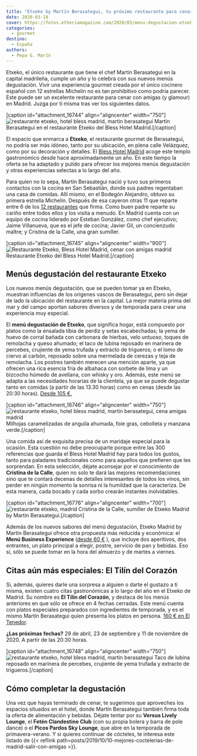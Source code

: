 ```yaml
---
title: "Etxeko by Martín Berasategui, tu próximo restaurante para cenar con amigas en Madrid"
date: 2020-03-10
cover: https://fotos.etheriamagazine.com/2020/03/menu-degustacion-etxeko-1.jpg
categories: 
  - gourmet
destino: 
  - España
authors: 
  - Pepa G. Marín
---
```


Etxeko, el único restaurante que tiene el chef Martín Berasategui en la capital 
madrileña, cumple un año y lo celebra con sus nuevos menús degustación. Vivir una 
experiencia gourmet creada por el único cocinero español con 12 estrellas Michelin no es 
tan prohibitivo como podría parecer. Este puede ser un excelente restaurante para cenar 
con amigas (y glamour) en Madrid. Juzga por ti misma tras ver los siguientes datos. 

\[caption id="attachment\_16744" align="aligncenter" width="750"\]![restaurante etxeko, hotel bless madrid, martin berasategui](https://fotos.etheriamagazine.com/2020/03/Etxeko-Madrid-3.jpg "Martín Berasategui en restaurante Etxeko del Bless Hotel Madrid.") Martín Berasategui en el restaurante Etxeko del Bless Hotel Madrid.\[/caption\]

El espacio que enmarca a **Etxeko**, el restaurante gourmet de Berasategui, no podría ser más idóneo, tanto por su ubicación, en plena calle Velázquez, como por su decoración y detalles. El [Bless Hotel Madrid](https://www.blesscollectionhotels.com/es/madrid/bless-hotel-madrid) acoge este templo gastronómico desde hace aproximadamente un año. En este tiempo la oferta se ha adaptado y pulido para ofrecer los mejores menús degustación y otras experiencias selectas a lo largo del año.

Para quien no lo sepa, Martín Berasategui nació y tuvo sus primeros contactos con la cocina en San Sebastián, donde sus padres regentaban una casa de comidas. Allí mismo, en el Bodegón Alejandro, obtuvo su primera estrella Michelin. Después de esa cayeron otras 11 que reparte entre 6 de los [12 restaurantes](https://www.martinberasategui.com/es/otros-restaurantes) que firma. Como buen padre reparte su cariño entre todos ellos y los visita a menudo. En Madrid cuenta con un equipo de cocina liderado por Esteban González, como chef ejecutivo; Jaime Villanueva, que es el jefe de cocina; Javier Gil, un concienzudo maître; y Cristina de la Calle, una gran sumiller.

\[caption id="attachment\_16745" align="aligncenter" width="900"\]![Restaurante Etxeko, Bless Hotel Madrid, cenar con amigas madrid](https://fotos.etheriamagazine.com/2020/03/Etxeko-Madrid.jpg "Restaurante Etxeko del Bless Hotel Madrid.") Restaurante Etxeko del Bless Hotel Madrid.\[/caption\]

## Menús degustación del restaurante Etxeko

Los nuevos menús degustación, que se pueden tomar ya en Etxeko, muestran influencias de los orígenes vascos de Berasategui, pero sin dejar de lado la ubicación del restaurante en la capital. La mejor materia prima del mar y del campo aportan sabores diversos y de temporada para crear una experiencia muy especial.

El **menú degustación de Etxeko**, que significa hogar, está compuesto por platos como la ensalada tibia de perdiz y setas escabechadas; la yema de huevo de corral bañada con carbonara de hierbas, velo untuoso, toques de remolacha y queso ahumado; el taco de lubina reposado en marinera de percebes, crujiente de yema trufada y extracto de trigueros; o el lomo de ciervo al carbón, reposado sobre una mermelada de cerezas y teja de remolacha. Los postres también merecen una mención aparte, ya que ofrecen una rica esencia fría de albahaca con sorbete de lima y un bizcocho húmedo de avellana, con whisky y oro. Además, este menú se adapta a las necesidades horarias de la clientela, ya que se puede degustar tanto en comidas (a partir de las 13.30 horas) como en cenas (desde las 20:30 horas). [Desde 105 €.](http://tidd.ly/16e485a5)

\[caption id="attachment\_16746" align="aligncenter" width="750"\]![restaurante etxeko, hotel bless madrid, martin berasategui, cena amigas madrid](https://fotos.etheriamagazine.com/2020/03/menu-degustacion-etxeko-1.jpg "Milhojas caramelizado de anguila ahumada, foie gras, cebolleta y Manzana verde.") Milhojas caramelizadas de anguila ahumada, foie gras, cebolleta y manzana verde.\[/caption\]

Una comida así de exquisita precisa de un maridaje especial para la ocasión. Esta cuestión no debe preocuparte porque entre las 300 referencias que guarda el Bless Hotel Madrid hay para todos los gustos, tanto para paladares tradicionales como para aquellos que prefieren que les sorprendan. En esta selección, déjate aconsejar por el conocimiento de **Cristina de la Calle**, quien no solo te dará las mejores recomendaciones sino que te contará decenas de detalles interesantes de todos los vinos, sin perder en ningún momento la sonrisa ni la humildad que la caracteriza. De esta manera, cada bocado y cada sorbo crearán instantes inolvidables.

\[caption id="attachment\_16776" align="aligncenter" width="700"\]![restaurante etxeko, madrid](https://fotos.etheriamagazine.com/2020/03/cristina-calle-sumiller-etxeko.jpg "Cristina de la Calle, sumiller de Etxeko Madrid by Martín Berasategui.") Cristina de la Calle, sumiller de Etxeko Madrid by Martín Berasategui.\[/caption\]

Además de los nuevos sabores del menú degustación, Etxeko Madrid by Martín Berasategui ofrece otra propuesta más reducida y económica: el **Menú Business Experience** ([desde 60 €](http://tidd.ly/16e485a5) ), que incluye dos aperitivos, dos entrantes, un plato principal a elegir, postre, servicio de pan y bebidas. Eso sí, sólo se puede tomar en la hora del almuerzo y de martes a viernes.

## Citas aún más especiales: El Tilín del Corazón

Si, además, quieres darle una sorpresa a alguien o darte el gustazo a ti misma, existen cuatro citas gastronómicas a lo largo del año en el Etxeko de Madrid. Su nombre es **El Tilín del Corazón**, y destaca de los menús anteriores en que sólo se ofrece en 4 fechas cerradas. Este menú cuenta con platos especiales preparados con ingredientes de temporada, y es el mismo Martín Berasategui quien presenta los platos en persona. [160 € en El Tenedor](http://tidd.ly/16e485a5).

**¿Las próximas fechas?** 29 de abril, 23 de septiembre y 11 de noviembre de 2020. A partir de las 20:30 horas.

\[caption id="attachment\_16748" align="aligncenter" width="750"\]![restaurante etxeko, hotel bless madrid, martin berasategui](https://fotos.etheriamagazine.com/2020/03/menu-degustacion-etxeko-3.jpg "Taco de lubina reposado en marinera de percebes, crujiente de yema trufada y extracto de trigueros.") Taco de lubina reposado en marinera de percebes, crujiente de yema trufada y extracto de trigueros.\[/caption\]

## Cómo completar la degustación

Una vez que hayas terminado de cenar, te sugerimos que aproveches los espacios situados en el hotel, donde Martín Berasategui también firma toda la oferta de alimentación y bebidas. Déjate tentar por su **Versus Lively Lounge**, el **Fetén Clandestine Club** (con su propia bolera y barra de pole dance) o el **Picos Pardos Sky Lounge**, que abre en la temporada de primavera-verano. Y si quieres continuar de cócteles, te interesa este listado de {{< reflink path=posts/2019/10/10-mejores-coctelerias-de-madrid-salir-con-amigas >}}.
